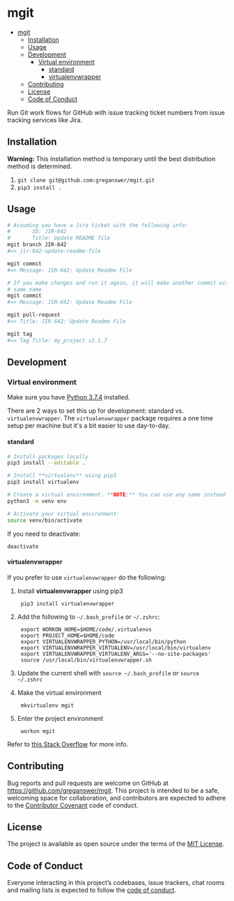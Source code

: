 # mgit

- [mgit](#mgit)
  - [Installation](#installation)
  - [Usage](#usage)
  - [Development](#development)
    - [Virtual environment](#virtual-environment)
      - [standard](#standard)
      - [virtualenvwrapper](#virtualenvwrapper)
  - [Contributing](#contributing)
  - [License](#license)
  - [Code of Conduct](#code-of-conduct)

Run Git work flows for GitHub with issue tracking ticket numbers from issue tracking services like Jira.

## Installation

**Warning:** This installation method is temporary until the best distribution
method is determined.

1. `git clone git@github.com:greganswer/mgit.git`
2. `pip3 install .`

## Usage

```bash
# Assuming you have a Jira ticket with the following info:
#       ID: JIR-642
#       Title: Update README file
mgit branch JIR-642
#=> jir-642-update-readme-file

mgit commit
#=> Message: JIR-642: Update Readme File

# If you make changes and run it again, it will make another commit with the
# same name
mgit commit
#=> Message: JIR-642: Update Readme File

mgit pull-request
#=> Title: JIR-642: Update Readme File

mgit tag
#=> Tag Title: my_project v2.1.7
```

## Development

### Virtual environment

Make sure you have [Python 3.7.4](https://www.python.org/downloads) installed.

There are 2 ways to set this up for development: standard vs. `virtualenvwrapper`. 
The `virtualenvwrapper` package requires a one time setup per machine but it's a bit 
easier to use day-to-day.

#### standard

```bash
# Install packages locally
pip3 install --editable .

# Install **virtualenv** using pip3
pip3 install virtualenv

# Create a virtual environment. **NOTE:** You can use any name instead of **venv**.
python3 -m venv env

# Activate your virtual environment:
source venv/bin/activate
```

If you need to deactivate:

    deactivate

#### virtualenvwrapper

If you prefer to use `virtualenvwrapper` do the following:

1. Install **virtualenvwrapper** using pip3

        pip3 install virtualenvwrapper

1. Add the following to `~/.bash_profile` or `~/.zshrc`:

        export WORKON_HOME=$HOME/code/.virtualenvs
        export PROJECT_HOME=$HOME/code
        export VIRTUALENVWRAPPER_PYTHON=/usr/local/bin/python
        export VIRTUALENVWRAPPER_VIRTUALENV=/usr/local/bin/virtualenv
        export VIRTUALENVWRAPPER_VIRTUALENV_ARGS='--no-site-packages'
        source /usr/local/bin/virtualenvwrapper.sh

1. Update the current shell with `source ~/.bash_profile` or `source ~/.zshrc`
1. Make the virtual environment

        mkvirtualenv mgit

1. Enter the project environment
        
        workon mgit

Refer to [this Stack Overflow](https://stackoverflow.com/a/25583193)
for more info.

## Contributing

Bug reports and pull requests are welcome on GitHub at https://github.com/greganswer/mgit.
This project is intended to be a safe, welcoming space for collaboration, and
contributors are expected to adhere to the [Contributor Covenant](http://contributor-covenant.org)
code of conduct.

## License

The project is available as open source under the terms of the
[MIT License](https://opensource.org/licenses/MIT).

## Code of Conduct

Everyone interacting in this project’s codebases, issue trackers, chat rooms and mailing lists is expected to follow the [code of conduct](/CODE_OF_CONDUCT.md).
